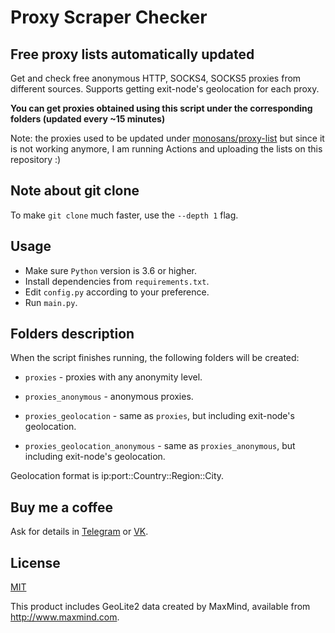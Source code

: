# Proxy Scraper Checker
## Free proxy lists automatically updated

Get and check free anonymous HTTP, SOCKS4, SOCKS5 proxies from different sources. Supports getting exit-node's geolocation for each proxy.

**You can get proxies obtained using this script under the corresponding folders (updated every ~15 minutes)**

Note: the proxies used to be updated under [monosans/proxy-list](https://github.com/monosans/proxy-list) but since it is not working anymore, I am running Actions and uploading the lists on this repository :)

## Note about git clone

To make `git clone` much faster, use the `--depth 1` flag.

## Usage

- Make sure `Python` version is 3.6 or higher.
- Install dependencies from `requirements.txt`.
- Edit `config.py` according to your preference.
- Run `main.py`.

## Folders description

When the script finishes running, the following folders will be created:

- `proxies` - proxies with any anonymity level.

- `proxies_anonymous` - anonymous proxies.

- `proxies_geolocation` - same as `proxies`, but including exit-node's geolocation.

- `proxies_geolocation_anonymous` - same as `proxies_anonymous`, but including exit-node's geolocation.

Geolocation format is ip:port::Country::Region::City.

## Buy me a coffee

Ask for details in [Telegram](https://t.me/monosans) or [VK](https://vk.com/id607137534).

## License

[MIT](LICENSE)

This product includes GeoLite2 data created by MaxMind, available from http://www.maxmind.com.
